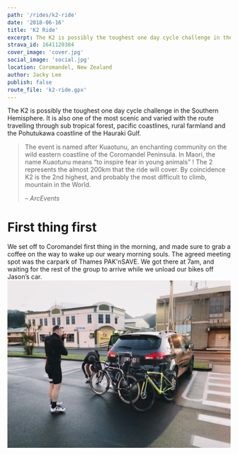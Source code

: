 ```yaml
---
path: '/rides/k2-ride'
date: '2018-06-16'
title: 'K2 Ride'
excerpt: The K2 is possibly the toughest one day cycle challenge in the Southern Hemisphere. It is also one of the most scenic and varied with the route travelling through sub tropical forest, pacific coastlines, rural farmland and the Pohutukawa coastline of the Hauraki Gulf.
strava_id: 1641120384
cover_image: 'cover.jpg'
social_image: 'social.jpg'
location: Coromandel, New Zealand
author: Jacky Lee
publish: false
route_file: 'k2-ride.gpx'
---
```


The K2 is possibly the toughest one day cycle challenge in the Southern Hemisphere. It is also one of the most scenic and varied with the route travelling through sub tropical forest, pacific coastlines, rural farmland and the Pohutukawa coastline of the Hauraki Gulf.

> The event is named after Kuaotunu, an enchanting community on the wild eastern coastline of the Coromandel Peninsula. In Maori, the name Kuaotunu means “to inspire fear in young animals” ! The 2 represents the almost 200km that the ride will cover. By coincidence K2 is the 2nd highest, and probably the most difficult to climb, mountain in the World.
>
> – <cite>ArcEvents</cite>

# First thing first

We set off to Coromandel first thing in the morning, and made sure to grab a coffee on the way to wake up our weary morning souls. The agreed meeting spot was the carpark of Thames PAK'nSAVE. We got there at 7am, and waiting for the rest of the group to arrive while we unload our bikes off Jason’s car.
![Start of the day](IMG_5487.jpg 'Start of the day')
